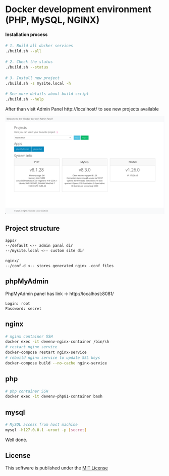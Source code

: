 Docker development environment (PHP, MySQL, NGINX)
==================================================

#### Installation process

```bash
# 1. Build all docker services
./build.sh --all 

# 2. Check the status
./build.sh --status

# 3. Install new project
./build.sh -s mysite.local -h

# See more details about build script
./build.sh --help
```

After than visit Admin Panel http://localhost/ to see new projects available

![Docker development environment](doc/images/adminp.png)

Project structure
----------------
```
apps/
--/default <-- admin panal dir
--/mysite.local <-- custom site dir

nginx/
--/conf.d <-- stores generated nginx .conf files
```

phpMyAdmin
----------

PhpMyAdmin panel has link -> http://localhost:8081/
```
Login: root
Password: secret
```

nginx
-----
```bash
# nginx container SSH
docker exec -it devenv-nginx-container /bin/sh
# restart nginx service 
docker-compose restart nginx-service
# rebuild nginx service to update SSL keys
docker-compose build --no-cache nginx-service
```

php
---
```bash
# php container SSH
docker exec -it devenv-php81-container bash
```

mysql
-----
```bash
# MySQL access from host machine
mysql -h127.0.0.1 -uroot -p [secret]
```

Well done.

License
-------

This software is published under the [MIT License](LICENSE.md)


